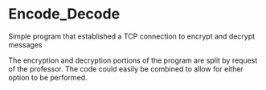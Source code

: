 # Encode_Decode
Simple program that established a TCP connection to encrypt and decrypt messages

The encryption and decryption portions of the program are split by request of the professor. The code could easily be combined to allow for either option to be performed. 
